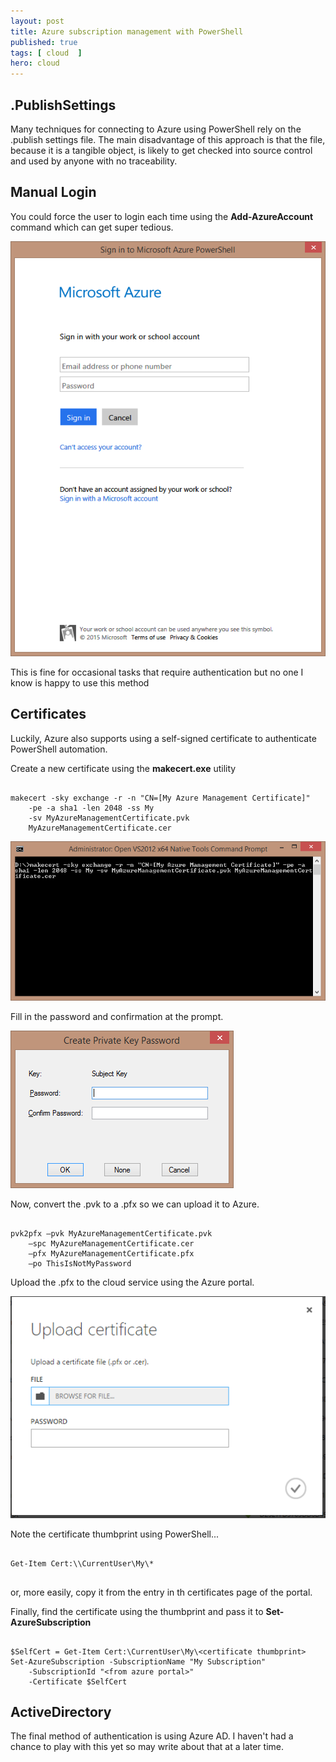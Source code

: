 ```yaml
---
layout: post
title: Azure subscription management with PowerShell
published: true 
tags: [ cloud  ]
hero: cloud
---
```


## .PublishSettings
 
Many techniques for connecting to Azure using PowerShell rely on the .publish settings file. The 
main disadvantage of this approach is that the file, because it is a tangible object, is likely 
to get checked into source control and used by anyone with no traceability.

## Manual Login

You could force the user to login each time using the **Add-AzureAccount** command which can get 
super tedious.

![azure login](/img/posts/azure-subscription-management-with-powershell/azure-login.png)

This is fine for occasional tasks that require authentication but no one I know 
is happy to use this method 

## Certificates

Luckily, Azure also supports using a self-signed certificate to authenticate PowerShell 
automation. 

Create a new certificate using the **makecert.exe** utility

~~~

makecert -sky exchange -r -n "CN=[My Azure Management Certificate]" 
	-pe -a sha1 -len 2048 -ss My 
	-sv MyAzureManagementCertificate.pvk 
	MyAzureManagementCertificate.cer

~~~

![makecert](/img/posts/azure-subscription-management-with-powershell/make-cert-command-line.png)

Fill in the password and confirmation at the prompt.

![password](/img/posts/azure-subscription-management-with-powershell/make-cert-password.png)

Now, convert the .pvk to a .pfx so we can upload it to Azure. 

~~~

pvk2pfx –pvk MyAzureManagementCertificate.pvk 
	–spc MyAzureManagementCertificate.cer 
	–pfx MyAzureManagementCertificate.pfx 
	–po ThisIsNotMyPassword

~~~

Upload the .pfx to the cloud service using the Azure portal.

![azure upload](/img/posts/azure-subscription-management-with-powershell/azure-upload.png)

Note the certificate thumbprint using PowerShell...

~~~

Get-Item Cert:\\CurrentUser\My\*
	
~~~

or, more easily, copy it from the entry in th certificates page of the portal.

Finally, find the certificate using the thumbprint and pass it to **Set-AzureSubscription**

~~~

$SelfCert = Get-Item Cert:\CurrentUser\My\<certificate thumbprint>
Set-AzureSubscription -SubscriptionName "My Subscription" 
	-SubscriptionId "<from azure portal>" 
	-Certificate $SelfCert

~~~

## ActiveDirectory

The final method of authentication is using Azure AD. I haven't had a chance to play with this yet 
so may write about that at a later time.
